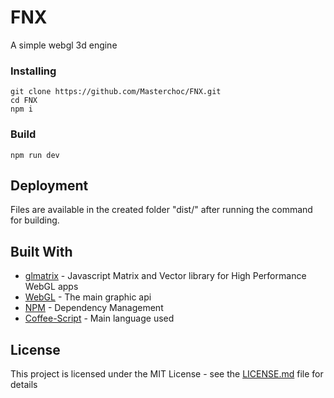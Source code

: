 # FNX

A simple webgl 3d engine

### Installing

```
git clone https://github.com/Masterchoc/FNX.git
cd FNX
npm i
```

### Build

```
npm run dev
```

## Deployment

Files are available in the created folder "dist/" after running the command for building.

## Built With

* [glmatrix](http://glmatrix.net/) - Javascript Matrix and Vector library for High Performance WebGL apps
* [WebGL](https://www.khronos.org/webgl/) - The main graphic api
* [NPM](https://www.npmjs.com/) - Dependency Management
* [Coffee-Script](http://coffeescript.org/) - Main language used

## License

This project is licensed under the MIT License - see the [LICENSE.md](LICENSE.md) file for details
